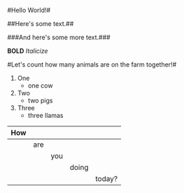 #Hello World!#

##Here's some text.##

###And here's some more text.###

**BOLD**
*Italicize*

#Let's count how many animals are on the farm together!#
1) One
    - one cow
2) Two
    - two pigs
3) Three
    - three llamas

| How |     |     |       |        |
|-----|-----|-----|-------|--------|
|     | are |     |       |        |
|     |     | you |       |        |
|     |     |     | doing |        |
|     |     |     |       | today? |